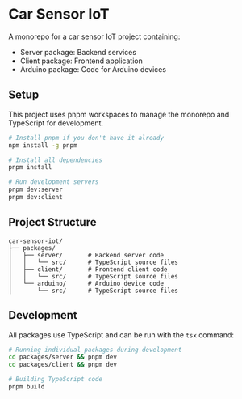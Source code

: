 # Car Sensor IoT

A monorepo for a car sensor IoT project containing:

- Server package: Backend services
- Client package: Frontend application
- Arduino package: Code for Arduino devices

## Setup

This project uses pnpm workspaces to manage the monorepo and TypeScript for development.

```bash
# Install pnpm if you don't have it already
npm install -g pnpm

# Install all dependencies
pnpm install

# Run development servers
pnpm dev:server
pnpm dev:client
```

## Project Structure

```
car-sensor-iot/
├── packages/
│   ├── server/       # Backend server code
│   │   └── src/      # TypeScript source files
│   ├── client/       # Frontend client code
│   │   └── src/      # TypeScript source files
│   └── arduino/      # Arduino device code
│       └── src/      # TypeScript source files
```

## Development

All packages use TypeScript and can be run with the `tsx` command:

```bash
# Running individual packages during development
cd packages/server && pnpm dev
cd packages/client && pnpm dev

# Building TypeScript code
pnpm build
```
